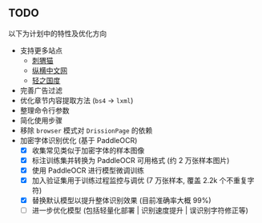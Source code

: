 ## TODO

以下为计划中的特性及优化方向

- 支持更多站点
  - [刺猬猫](https://www.ciweimao.com/)
  - [纵横中文网](https://www.zongheng.com/)
  - [轻之国度](https://www.lightnovel.fun)
- 完善广告过滤
- 优化章节内容提取方法 (`bs4` -> `lxml`)
- 整理命令行参数
- 简化使用步骤
- 移除 `browser` 模式对 `DrissionPage` 的依赖
- 加密字体识别优化 (基于 PaddleOCR)
  - [x] 收集常见类似于加密字体的样本图像
  - [x] 标注训练集并转换为 PaddleOCR 可用格式 (约 2 万张样本图片)
  - [x] 使用 PaddleOCR 进行模型微调训练
  - [x] 加入验证集用于训练过程监控与调优 (7 万张样本, 覆盖 2.2k 个不重复字符)
  - [x] 替换默认模型以提升整体识别效果 (目前准确率大概 99%)
  - [ ] 进一步优化模型 (包括轻量化部署 | 识别速度提升 | 误识别字符修正等)
